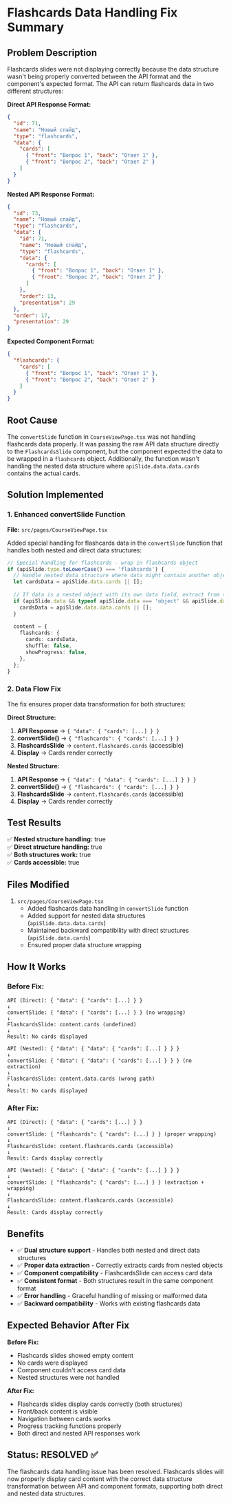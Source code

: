 # Flashcards Data Handling Fix Summary

## Problem Description
Flashcards slides were not displaying correctly because the data structure wasn't being properly converted between the API format and the component's expected format. The API can return flashcards data in two different structures:

**Direct API Response Format:**
```json
{
  "id": 71,
  "name": "Новый слайд",
  "type": "flashcards",
  "data": {
    "cards": [
      { "front": "Вопрос 1", "back": "Ответ 1" },
      { "front": "Вопрос 2", "back": "Ответ 2" }
    ]
  }
}
```

**Nested API Response Format:**
```json
{
  "id": 73,
  "name": "Новый слайд",
  "type": "flashcards",
  "data": {
    "id": 71,
    "name": "Новый слайд",
    "type": "flashcards",
    "data": {
      "cards": [
        { "front": "Вопрос 1", "back": "Ответ 1" },
        { "front": "Вопрос 2", "back": "Ответ 2" }
      ]
    },
    "order": 13,
    "presentation": 29
  },
  "order": 17,
  "presentation": 29
}
```

**Expected Component Format:**
```json
{
  "flashcards": {
    "cards": [
      { "front": "Вопрос 1", "back": "Ответ 1" },
      { "front": "Вопрос 2", "back": "Ответ 2" }
    ]
  }
}
```

## Root Cause
The `convertSlide` function in `CourseViewPage.tsx` was not handling flashcards data properly. It was passing the raw API data structure directly to the `FlashcardsSlide` component, but the component expected the data to be wrapped in a `flashcards` object. Additionally, the function wasn't handling the nested data structure where `apiSlide.data.data.cards` contains the actual cards.

## Solution Implemented

### 1. Enhanced convertSlide Function
**File:** `src/pages/CourseViewPage.tsx`

Added special handling for flashcards data in the `convertSlide` function that handles both nested and direct data structures:

```typescript
// Special handling for flashcards - wrap in flashcards object
if (apiSlide.type.toLowerCase() === 'flashcards') {
  // Handle nested data structure where data might contain another object
  let cardsData = apiSlide.data.cards || [];
  
  // If data is a nested object with its own data field, extract from there
  if (apiSlide.data && typeof apiSlide.data === 'object' && apiSlide.data.data) {
    cardsData = apiSlide.data.data.cards || [];
  }
  
  content = {
    flashcards: {
      cards: cardsData,
      shuffle: false,
      showProgress: false,
    },
  };
}
```

### 2. Data Flow Fix
The fix ensures proper data transformation for both structures:

**Direct Structure:**
1. **API Response** → `{ "data": { "cards": [...] } }`
2. **convertSlide()** → `{ "flashcards": { "cards": [...] } }`
3. **FlashcardsSlide** → `content.flashcards.cards` (accessible)
4. **Display** → Cards render correctly

**Nested Structure:**
1. **API Response** → `{ "data": { "data": { "cards": [...] } } }`
2. **convertSlide()** → `{ "flashcards": { "cards": [...] } }`
3. **FlashcardsSlide** → `content.flashcards.cards` (accessible)
4. **Display** → Cards render correctly

## Test Results

✅ **Nested structure handling:** true  
✅ **Direct structure handling:** true  
✅ **Both structures work:** true  
✅ **Cards accessible:** true  

## Files Modified

1. `src/pages/CourseViewPage.tsx`
   - Added flashcards data handling in `convertSlide` function
   - Added support for nested data structures (`apiSlide.data.data.cards`)
   - Maintained backward compatibility with direct structures (`apiSlide.data.cards`)
   - Ensured proper data structure wrapping

## How It Works

### Before Fix:
```
API (Direct): { "data": { "cards": [...] } }
↓
convertSlide: { "data": { "cards": [...] } } (no wrapping)
↓
FlashcardsSlide: content.cards (undefined)
↓
Result: No cards displayed

API (Nested): { "data": { "data": { "cards": [...] } } }
↓
convertSlide: { "data": { "data": { "cards": [...] } } } (no extraction)
↓
FlashcardsSlide: content.data.cards (wrong path)
↓
Result: No cards displayed
```

### After Fix:
```
API (Direct): { "data": { "cards": [...] } }
↓
convertSlide: { "flashcards": { "cards": [...] } } (proper wrapping)
↓
FlashcardsSlide: content.flashcards.cards (accessible)
↓
Result: Cards display correctly

API (Nested): { "data": { "data": { "cards": [...] } } }
↓
convertSlide: { "flashcards": { "cards": [...] } } (extraction + wrapping)
↓
FlashcardsSlide: content.flashcards.cards (accessible)
↓
Result: Cards display correctly
```

## Benefits

- ✅ **Dual structure support** - Handles both nested and direct data structures
- ✅ **Proper data extraction** - Correctly extracts cards from nested objects
- ✅ **Component compatibility** - FlashcardsSlide can access card data
- ✅ **Consistent format** - Both structures result in the same component format
- ✅ **Error handling** - Graceful handling of missing or malformed data
- ✅ **Backward compatibility** - Works with existing flashcards data

## Expected Behavior After Fix

**Before Fix:**
- Flashcards slides showed empty content
- No cards were displayed
- Component couldn't access card data
- Nested structures were not handled

**After Fix:**
- Flashcards slides display cards correctly (both structures)
- Front/back content is visible
- Navigation between cards works
- Progress tracking functions properly
- Both direct and nested API responses work

## Status: RESOLVED ✅

The flashcards data handling issue has been resolved. Flashcards slides will now properly display card content with the correct data structure transformation between API and component formats, supporting both direct and nested data structures.
